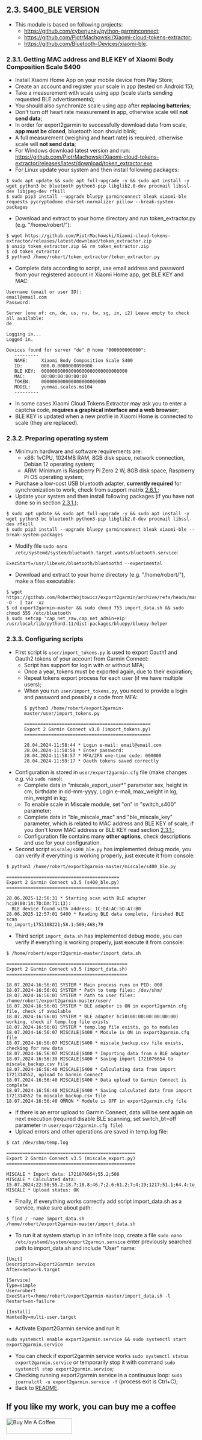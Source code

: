 ## 2.3. S400_BLE VERSION
- This module is based on following projects:
  - https://github.com/cyberjunky/python-garminconnect;
  - https://github.com/PiotrMachowski/Xiaomi-cloud-tokens-extractor;
  - https://github.com/Bluetooth-Devices/xiaomi-ble.

### 2.3.1. Getting MAC address and BLE KEY of Xiaomi Body Composition Scale S400
- Install Xiaomi Home App on your mobile device from Play Store;
- Create an account and register your scale in app (tested on Android 15);
- Take a measurement with scale using app (scale starts sending requested BLE advertisements);
- You should also synchronize scale using app after **replacing batteries**;
- Don't turn off heart rate measurement in app, otherwise scale will **not send data**;
- In order for export2garmin to successfully download data from scale, **app must be closed**, bluetooth icon should blink;
- A full measurement (weighing and heart rate) is required, otherwise scale will **not send data**;
- For Windows download latest version and run: https://github.com/PiotrMachowski/Xiaomi-cloud-tokens-extractor/releases/latest/download/token_extractor.exe
- For Linux update your system and then install following packages:
```
$ sudo apt update && sudo apt full-upgrade -y && sudo apt install -y wget python3 bc bluetooth python3-pip libglib2.0-dev procmail libssl-dev libjpeg-dev rfkill
$ sudo pip3 install --upgrade bluepy garminconnect bleak xiaomi-ble requests pycryptodome charset-normalizer pillow --break-system-packages
```
- Download and extract to your home directory and run token_extractor.py (e.g. "/home/robert/"):
```
$ wget https://github.com/PiotrMachowski/Xiaomi-cloud-tokens-extractor/releases/latest/download/token_extractor.zip
$ unzip token_extractor.zip && rm token_extractor.zip
$ cd token_extractor
$ python3 /home/robert/token_extractor/token_extractor.py
```
- Complete data according to script, use email address and password from your registered account in Xiaomi Home app, get BLE KEY and MAC:
```
Username (email or user ID):
email@email.com
Password:

Server (one of: cn, de, us, ru, tw, sg, in, i2) Leave empty to check all available:
de

Logging in...
Logged in.

Devices found for server "de" @ home "000000000000":
   ---------
   NAME:     Xiaomi Body Composition Scale S400
   ID:       000.0.0000000090000
   BLE KEY:  00000000000000000000000000000000
   MAC:      00:00:00:00:00:00
   TOKEN:    000000000000000000000000
   MODEL:    yunmai.scales.ms104
   ---------
```
- In some cases Xiaomi Cloud Tokens Extractor may ask you to enter a captcha code, **requires a graphical interface and a web browser**;
- BLE KEY is updated when a new profile in Xiaomi Home is connected to scale (they are replaced).

### 2.3.2. Preparing operating system
- Minimum hardware and software requirements are:
  - x86: 1vCPU, 1024MB RAM, 8GB disk space, network connection, Debian 12 operating system;
  - ARM: Minimum is Raspberry Pi Zero 2 W, 8GB disk space, Raspberry Pi OS operating system;
- Purchase a low-cost USB bluetooth adapter, **currently required** for synchronization to work, check from support matrix [2.6.1.](https://github.com/RobertWojtowicz/export2garmin/blob/master/manuals/about_BLE.md#261-ble-adapters-support-matrix);
- Update your system and then install following packages (if you have not done so in section [2.3.1.](https://github.com/RobertWojtowicz/export2garmin/blob/master/manuals/S400_BLE.md#231-getting-mac-address-and-ble-key-of-xiaomi-body-composition-scale-s400));
```
$ sudo apt update && sudo apt full-upgrade -y && sudo apt install -y wget python3 bc bluetooth python3-pip libglib2.0-dev procmail libssl-dev rfkill
$ sudo pip3 install --upgrade bluepy garminconnect bleak xiaomi-ble --break-system-packages
```
- Modify file `sudo nano /etc/systemd/system/bluetooth.target.wants/bluetooth.service`:
```
ExecStart=/usr/libexec/bluetooth/bluetoothd --experimental
```
- Download and extract to your home directory (e.g. "/home/robert/"), make a files executable:
```
$ wget https://github.com/RobertWojtowicz/export2garmin/archive/refs/heads/master.tar.gz -O - | tar -xz
$ cd export2garmin-master && sudo chmod 755 import_data.sh && sudo chmod 555 /etc/bluetooth
$ sudo setcap 'cap_net_raw,cap_net_admin+eip' /usr/local/lib/python3.11/dist-packages/bluepy/bluepy-helper
```

### 2.3.3. Configuring scripts
- First script is `user/import_tokens.py` is used to export Oauth1 and Oauth2 tokens of your account from Garmin Connect:
  - Script has support for login with or without MFA;
  - Once a year, tokens must be exported again, due to their expiration;
  - Repeat tokens export process for each user (if we have multiple users);
  - When you run `user/import_tokens.py`, you need to provide a login and password and possibly a code from MFA:
	```
	$ python3 /home/robert/export2garmin-master/user/import_tokens.py

	===============================================
	Export 2 Garmin Connect v3.0 (import_tokens.py)
	===============================================

	28.04.2024-11:58:44 * Login e-mail: email@email.com
	28.04.2024-11:58:50 * Enter password:
	28.04.2024-11:58:57 * MFA/2FA one-time code: 000000
	28.04.2024-11:59:17 * Oauth tokens saved correctly
	```
- Configuration is stored in `user/export2garmin.cfg` file (make changes e.g. via `sudo nano`):
  - Complete data in "miscale_export_user*" parameter sex, height in cm, birthdate in dd-mm-yyyy, Login e-mail, max_weight in kg, min_weight in kg;
  - To enable scale in Miscale module, set "on" in "switch_s400" parameter;
  - Complete data in "ble_miscale_mac" and "ble_miscale_key" parameter, which is related to MAC address and BLE KEY of scale, if you don't know MAC address or BLE KEY read section [2.3.1.](https://github.com/RobertWojtowicz/export2garmin/blob/master/manuals/S400_BLE.md#231-getting-mac-address-and-ble-key-of-xiaomi-body-composition-scale-s400);
  - Configuration file contains many **other options**, check descriptions and use for your configuration.
- Second script `miscale/s400_ble.py` has implemented debug mode, you can verify if everything is working properly, just execute it from console:
```
$ python3 /home/robert/export2garmin-master/miscale/s400_ble.py

==========================================
Export 2 Garmin Connect v3.5 (s400_ble.py)
==========================================

28.06.2025-12:56:31 * Starting scan with BLE adapter hci0(00:1A:7D:DA:71:13):
  BLE device found with address: 1C:EA:AC:5D:A7:B0
28.06.2025-12:57:01 S400 * Reading BLE data complete, finished BLE scan
to_import;1751108221;58.1;509;468;79
```
- Third script `import_data.sh` has implemented debug mode, you can verify if everything is working properly, just execute it from console:
```
$ /home/robert/export2garmin-master/import_data.sh

=============================================
Export 2 Garmin Connect v3.5 (import_data.sh)
=============================================

18.07.2024-16:56:01 SYSTEM * Main process runs on PID: 000
18.07.2024-16:56:01 SYSTEM * Path to temp files: /dev/shm/
18.07.2024-16:56:01 SYSTEM * Path to user files: /home/robert/export2garmin-master/user/
18.07.2024-16:56:01 SYSTEM * BLE adapter is ON in export2garmin.cfg file, check if available
18.07.2024-16:56:01 SYSTEM * BLE adapter hci0(00:00:00:00:00:00) working, check if temp.log file exists
18.07.2024-16:56:01 SYSTEM * temp.log file exists, go to modules
18.07.2024-16:56:07 MISCALE|S400 * Module is ON in export2garmin.cfg file
18.07.2024-16:56:07 MISCALE|S400 * miscale_backup.csv file exists, checking for new data
18.07.2024-16:56:07 MISCALE|S400 * Importing data from a BLE adapter
18.07.2024-16:56:39 MISCALE|S400 * Saving import 1721076654 to miscale_backup.csv file
18.07.2024-16:56:40 MISCALE|S400 * Calculating data from import 1721314552, upload to Garmin Connect
18.07.2024-16:56:40 MISCALE|S400 * Data upload to Garmin Connect is complete
18.07.2024-16:56:40 MISCALE|S400 * Saving calculated data from import 1721314552 to miscale_backup.csv file
18.07.2024-16:56:40 OMRON * Module is OFF in export2garmin.cfg file
```
- If there is an error upload to Garmin Connect, data will be sent again on next execution (required disable BLE scanning, set switch_bt=off parameter in ```user/export2garmin.cfg file```)
- Upload errors and other operations are saved in temp.log file:
```
$ cat /dev/shm/temp.log

================================================
Export 2 Garmin Connect v3.5 (miscale_export.py)
================================================

MISCALE * Import data: 1721076654;55.2;508
MISCALE * Calculated data: 15.07.2024;22:50;55.2;18.7;10.8;46.7;2.6;61.2;7;4;19;1217;51.1;64.4;to_gain:6.8;23.4;508;email@email.com;15.07.2024;23:00
MISCALE * Upload status: OK
```
- Finally, if everything works correctly add script import_data.sh as a service, make sure about path:
```
$ find / -name import_data.sh
/home/robert/export2garmin-master/import_data.sh
```
- To run it at system startup in an infinite loop, create a file `sudo nano /etc/systemd/system/export2garmin.service` enter previously searched path to import_data.sh and include "User" name:
```
[Unit]
Description=Export2Garmin service
After=network.target

[Service]
Type=simple
User=robert
ExecStart=/home/robert/export2garmin-master/import_data.sh -l
Restart=on-failure

[Install]
WantedBy=multi-user.target
```
- Activate Export2Garmin service and run it:
```
sudo systemctl enable export2garmin.service && sudo systemctl start export2garmin.service
```
- You can check if export2garmin service works `sudo systemctl status export2garmin.service` or temporarily stop it with command `sudo systemctl stop export2garmin.service`;
- Checking running export2garmin service in a continuous loop: `sudo journalctl -u export2garmin.service -f` (process exit is Ctrl+C);
- Back to [README](https://github.com/RobertWojtowicz/export2garmin/blob/master/README.md).

## If you like my work, you can buy me a coffee
<a href="https://www.buymeacoffee.com/RobertWojtowicz" target="_blank"><img src="https://cdn.buymeacoffee.com/buttons/default-orange.png" alt="Buy Me A Coffee" height="41" width="174"></a>